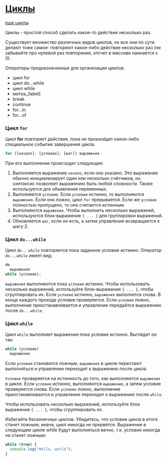 # [Циклы](https://developer.mozilla.org/ru/docs/Web/JavaScript/Guide/Loops_and_iteration)
[еще циклы](https://y-doka.site/js/doka/loop/)

Циклы - простой способ сделать какое-то действие несколько раз.

Существует множество различных видов циклов, но все они по сути делают тоже самое: повторяют какое-либо действие несколько раз (не забывайте про нулевой раз повторения, отсчет в массиве наинается с 0).

Операторы предназначенные для организации циклов:

* цикл for
* цикл do...while
* цикл while
* метка_(label)
* break
* continue
* for...in
* for...of

### Цикл ```for```

Цикл **for** повторяет действия, пока не произойдет какое-либо специальное событие завершения цикла.

```js
for ([начало]; [условие]; [шаг]) выражения
```

При его выполнении происзодит следующее:
1. Выполняется выражение ```начало```, если оно указано. Это выражение обычно инициализирует один или несколько счётчиков, но синтаксис позволяет выражению быть любой сложности. Также используется для объявления переменных.
2. Выполняется ```условие```. Если ```условие``` истинно, то выполняются ```выражения```. Если оно ложно, цикл ```for``` прерывается. Если же ```условие``` полностью пропущено, то оно считается истинным.
3. Выполняются ```выражения```. Чтобы выполнить несколько выражений, используются блок-выражение  ```{ ... }```  для группировки выражений.
4. Обновляется ```шаг```, если он есть, а затем управление возвращается к шагу 2.

### Цикл ```do...while```

Цикл ```do...while``` повторяется пока заданное условие истинно. Оператор ```do...while``` имеет вид:

```js
do
  выражения
while (условие);
```

```выражения``` выполняются пока ```условие``` истинно. Чтобы использовать несколько выражений, используйте блок-выражение  ```{ ... }```, чтобы сгруппировать их. Если ```условие``` истинно, ```выражения``` выполнятся снова. В конце каждого прохода условие проверяется. Если ```условие``` ложно, выполнение приостанавливается и управление передаётся выражению после ```do...while```.

### Цикл ```while```

Цикл ```while``` выполняет выражения пока условие истинно. Выглядит он так:

```js
while (условие)
  выражения
 ```
Если ```условие``` становится ложным, ```выражения``` в цикле перестают выполняться и управление переходит к выражению после цикла.

```Условие``` проверяется на истинность до того, как выполняются ```выражения``` в цикле. Если ```условие``` истинно, выполняются ```выражения```, а затем условие проверяется снова. Если ```условие``` ложно, выполнение приостанавливается и управление переходит к выражению после ```while```.

Чтобы использовать несколько выражений, используйте блок выражение ```{ ... }```, чтобы сгруппировать их.

Избегайте бесконечных циклов. Убедитесь, что условие цикла в итоге станет ложным; иначе, цикл никогда не прервётся. Выражения в следующем цикле while будут выполняться вечно, т.к. условие никогда не станет ложным:

```js
while (true) {
  console.log("Hello, world");
}
 ```
